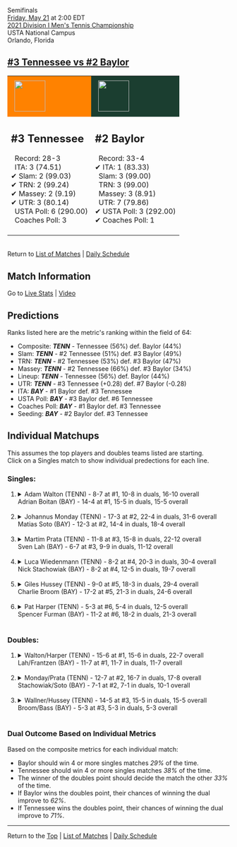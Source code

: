 Semifinals[](#top)<a name="top"></a>  
[Friday, May 21](../../schedule/05-21.md) at 2:00 EDT  
[2021 Division I Men's Tennis Championship](../index.md)  
USTA National Campus  
Orlando, Florida  
## [#3 Tennessee vs #2 Baylor](https://www.ncaa.com/game/5833431)  

<table><tr style="background-color: #d9d9d9 !important"><td style="background-color: #FF8200 !important"><img src="https://www.ncaa.com/sites/default/files/images/logos/schools/t/tennessee.70.png" width="70" height="70" style="padding: 8px;" /></td><td style="background-color: #1B3E30 !important"><img src="https://www.ncaa.com/sites/default/files/images/logos/schools/b/baylor.70.png" width="70" height="70" style="padding: 8px;" /></td></tr><tr>
<td>  

<h2>#3 Tennessee</h2>  
&nbsp; Record: 28-3<br>  
&nbsp; ITA: 3 (74.51)<br>  
&#10004; Slam: 2 (99.03)<br>  
&#10004; TRN: 2 (99.24)<br>  
&#10004; Massey: 2 (9.19)<br>  
&#10004; UTR: 3 (80.14)<br>  
&nbsp; USTA Poll: 6 (290.00)<br>  
&nbsp; Coaches Poll: 3<br>  
<br>  

</td>
<td>  

<h2>#2 Baylor</h2>  
&nbsp; Record: 33-4<br>  
&#10004; ITA: 1 (83.33)<br>  
&nbsp; Slam: 3 (99.00)<br>  
&nbsp; TRN: 3 (99.00)<br>  
&nbsp; Massey: 3 (8.91)<br>  
&nbsp; UTR: 7 (79.86)<br>  
&#10004; USTA Poll: 3 (292.00)<br>  
&#10004; Coaches Poll: 1<br>  
<br>  

</td>
</tr></table>  


<br>Return to [List of Matches](../index.md) &#124; [Daily Schedule](../../schedule/05-21.md)

## Match Information  
Go to [Live Stats](http://scores.tennisticker.de/usa/ustanc/conf/lp.html?lid=82) | [Video](https://t1.app.link/ncaachampionships)  

## Predictions  

Ranks listed here are the metric's ranking within the field of 64:  
- Composite: ***TENN*** - Tennessee (56%) def. Baylor (44%)  
- Slam: ***TENN*** - #2 Tennessee (51%) def. #3 Baylor (49%)  
- TRN: ***TENN*** - #2 Tennessee (53%) def. #3 Baylor (47%)  
- Massey: ***TENN*** - #2 Tennessee (66%) def. #3 Baylor (34%)  
- Lineup: ***TENN*** - Tennessee (56%) def. Baylor (44%)  
- UTR: ***TENN*** - #3 Tennessee (+0.28) def. #7 Baylor (-0.28)  
- ITA: ***BAY*** - #1 Baylor def. #3 Tennessee  
- USTA Poll: ***BAY*** - #3 Baylor def. #6 Tennessee  
- Coaches Poll: ***BAY*** - #1 Baylor def. #3 Tennessee  
- Seeding: ***BAY*** - #2 Baylor def. #3 Tennessee  

## Individual Matchups  
This assumes the top players and doubles teams listed are starting.  
Click on a Singles match to show individual predections for each line.  

### Singles:  

<ol>
<li><details>
<summary markdown="span">Adam Walton (TENN) - 8-7 at #1, 10-8 in duals, 16-10 overall<br>Adrian Boitan (BAY) - 14-4 at #1, 15-5 in duals, 15-5 overall</summary>
<h4>Predictions</h4><ul>
<li>Composite: <b><i>BAY</i></b> - Boitan (58%) def. Walton (42%)</li>  
<li>Slam: <b><i>BAY</i></b> - Boitan (57%) def. Walton (43%)</li>  
<li>TRN: <b><i>BAY</i></b> - Boitan (67%) def. Walton (33%)</li>  
<li>Massey: <b><i>BAY</i></b> - Boitan (55%) def. Walton (45%)</li>  
<li>UTR: <b><i>BAY</i></b> - Boitan (53%) def. Walton (47%)</li>  
<li>ITA: <b><i>TENN</i></b> - Walton (42.60) def. Boitan (31.04)</li>  
</ul>
</details>&nbsp;</li>
<li><details>
<summary markdown="span">Johannus Monday (TENN) - 17-3 at #2, 22-4 in duals, 31-6 overall<br>Matias Soto (BAY) - 12-3 at #2, 14-4 in duals, 18-4 overall</summary>
<h4>Predictions</h4><ul>
<li>Composite: <b><i>BAY</i></b> - Soto (57%) def. Monday (43%)</li>  
<li>Slam: <b><i>BAY</i></b> - Soto (55%) def. Monday (45%)</li>  
<li>TRN: <b><i>BAY</i></b> - Soto (61%) def. Monday (39%)</li>  
<li>Massey: <b><i>TENN</i></b> - Monday (51%) def. Soto (49%)</li>  
<li>UTR: <b><i>BAY</i></b> - Soto (65%) def. Monday (35%)</li>  
<li>ITA: <b><i>TENN</i></b> - Monday (43.71) def. Soto (41.70)</li>  
</ul>
</details>&nbsp;</li>
<li><details>
<summary markdown="span">Martim Prata (TENN) - 11-8 at #3, 15-8 in duals, 22-12 overall<br>Sven Lah (BAY) - 6-7 at #3, 9-9 in duals, 11-12 overall</summary>
<h4>Predictions</h4><ul>
<li>Composite: <b><i>TENN</i></b> - Prata (71%) def. Lah (29%)</li>  
<li>Slam: <b><i>TENN</i></b> - Prata (67%) def. Lah (33%)</li>  
<li>TRN: <b><i>TENN</i></b> - Prata (66%) def. Lah (34%)</li>  
<li>Massey: <b><i>TENN</i></b> - Prata (71%) def. Lah (29%)</li>  
<li>UTR: <b><i>TENN</i></b> - Prata (77%) def. Lah (23%)</li>  
<li>ITA: <b><i>TENN</i></b> - Prata (18.77) def. Lah (4.25)</li>  
</ul>
</details>&nbsp;</li>
<li><details>
<summary markdown="span">Luca Wiedenmann (TENN) - 8-2 at #4, 20-3 in duals, 30-4 overall<br>Nick Stachowiak (BAY) - 8-2 at #4, 12-5 in duals, 19-7 overall</summary>
<h4>Predictions</h4><ul>
<li>Composite: <b><i>TENN</i></b> - Wiedenmann (68%) def. Stachowiak (32%)</li>  
<li>Slam: <b><i>TENN</i></b> - Wiedenmann (65%) def. Stachowiak (35%)</li>  
<li>TRN: <b><i>TENN</i></b> - Wiedenmann (68%) def. Stachowiak (32%)</li>  
<li>Massey: <b><i>TENN</i></b> - Wiedenmann (63%) def. Stachowiak (37%)</li>  
<li>UTR: <b><i>TENN</i></b> - Wiedenmann (77%) def. Stachowiak (23%)</li>  
<li>ITA: <b><i>TENN</i></b> - Wiedenmann (4.02) def. Stachowiak (3.38)</li>  
</ul>
</details>&nbsp;</li>
<li><details>
<summary markdown="span">Giles Hussey (TENN) - 9-0 at #5, 18-3 in duals, 29-4 overall<br>Charlie Broom (BAY) - 17-2 at #5, 21-3 in duals, 24-6 overall</summary>
<h4>Predictions</h4><ul>
<li>Composite: <b><i>TENN</i></b> - Hussey (61%) def. Broom (39%)</li>  
<li>Slam: <b><i>TENN</i></b> - Hussey (62%) def. Broom (38%)</li>  
<li>TRN: <b><i>TENN</i></b> - Hussey (64%) def. Broom (36%)</li>  
<li>Massey: <b><i>TENN</i></b> - Hussey (59%) def. Broom (41%)</li>  
<li>UTR: <b><i>TENN</i></b> - Hussey (59%) def. Broom (41%)</li>  
<li>ITA: <b><i>TENN</i></b> - Hussey (7.54) def. Broom (3.72)</li>  
</ul>
</details>&nbsp;</li>
<li><details>
<summary markdown="span">Pat Harper (TENN) - 5-3 at #6, 5-4 in duals, 12-5 overall<br>Spencer Furman (BAY) - 11-2 at #6, 18-2 in duals, 21-3 overall</summary>
<h4>Predictions</h4><ul>
<li>Composite: <b><i>BAY</i></b> - Furman (70%) def. Harper (30%)</li>  
<li>Slam: <b><i>BAY</i></b> - Furman (60%) def. Harper (40%)</li>  
<li>TRN: <b><i>BAY</i></b> - Furman (70%) def. Harper (30%)</li>  
<li>Massey: <b><i>BAY</i></b> - Furman (74%) def. Harper (26%)</li>  
<li>UTR: <b><i>BAY</i></b> - Furman (75%) def. Harper (25%)</li>  
<li>ITA: <b><i>TENN</i></b> - Harper (5.43) def. Furman (4.24)</li>  
</ul>
</details>&nbsp;</li>
</ol>

### Doubles:  

<ol>
<li><details>
<summary markdown="span">Walton/Harper (TENN) - 15-6 at #1, 15-6 in duals, 22-7 overall<br>Lah/Frantzen (BAY) - 11-7 at #1, 11-7 in duals, 11-7 overall</summary>
<br>Sorry, we don't have any metrics for this match
</details>&nbsp;</li>
<li><details>
<summary markdown="span">Monday/Prata (TENN) - 12-7 at #2, 16-7 in duals, 17-8 overall<br>Stachowiak/Soto (BAY) - 7-1 at #2, 7-1 in duals, 10-1 overall</summary>
<br>Sorry, we don't have any metrics for this match
</details>&nbsp;</li>
<li><details>
<summary markdown="span">Wallner/Hussey (TENN) - 14-5 at #3, 15-5 in duals, 15-5 overall<br>Broom/Bass (BAY) - 5-3 at #3, 5-3 in duals, 5-3 overall</summary>
<br>Sorry, we don't have any metrics for this match
</details>&nbsp;</li>
</ol>

### Dual Outcome Based on Individual Metrics  
  
Based on the composite metrics for each individual match:  
- Baylor should win 4 or more singles matches *29%* of the time.  
- Tennessee should win 4 or more singles matches *38%* of the time.  
- The winner of the doubles point should decide the match the other *33%* of the time.  
- If Baylor wins the doubles point, their chances of winning the dual improve to *62%*.  
- If Tennessee wins the doubles point, their chances of winning the dual improve to *71%*.  
  
------

Return to the [Top](#top) &#124; [List of Matches](../index.md) &#124; [Daily Schedule](../../schedule/05-21.md)  
